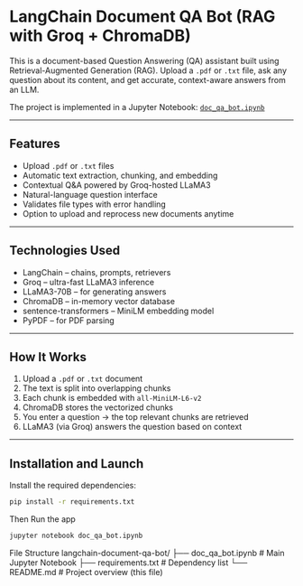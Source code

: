 # LangChain Document QA Bot (RAG with Groq + ChromaDB)

This is a document-based Question Answering (QA) assistant built using Retrieval-Augmented Generation (RAG). Upload a `.pdf` or `.txt` file, ask any question about its content, and get accurate, context-aware answers from an LLM.

The project is implemented in a Jupyter Notebook: [`doc_qa_bot.ipynb`](./doc_qa_bot.ipynb)

---

## Features

- Upload `.pdf` or `.txt` files
- Automatic text extraction, chunking, and embedding
- Contextual Q&A powered by Groq-hosted LLaMA3
- Natural-language question interface
- Validates file types with error handling
- Option to upload and reprocess new documents anytime

---

## Technologies Used

- LangChain – chains, prompts, retrievers
- Groq – ultra-fast LLaMA3 inference
- LLaMA3-70B – for generating answers
- ChromaDB – in-memory vector database
- sentence-transformers – MiniLM embedding model
- PyPDF – for PDF parsing

---

## How It Works

1. Upload a `.pdf` or `.txt` document
2. The text is split into overlapping chunks
3. Each chunk is embedded with `all-MiniLM-L6-v2`
4. ChromaDB stores the vectorized chunks
5. You enter a question → the top relevant chunks are retrieved
6. LLaMA3 (via Groq) answers the question based on context

---

## Installation and Launch

Install the required dependencies:

```bash
pip install -r requirements.txt
```
Then Run the app
```bash
jupyter notebook doc_qa_bot.ipynb
```
File Structure 
langchain-document-qa-bot/
├── doc_qa_bot.ipynb       # Main Jupyter Notebook
├── requirements.txt       # Dependency list
└── README.md              # Project overview (this file)
